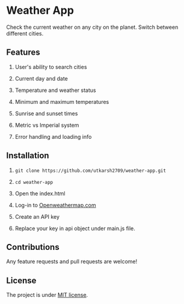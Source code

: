 # Weather App

Check the current weather on any city on the planet. Switch between different cities.

## Features

1. User's ability to search cities

2. Current day and date

3. Temperature and weather status

4. Minimum and maximum temperatures

5. Sunrise and sunset times

6. Metric vs Imperial system

7. Error handling and loading info

## Installation

1. `git clone https://github.com/utkarsh2709/weather-app.git`

2. `cd weather-app`

3. Open the index.html

4. Log-in to [Openweathermap.com](https://openweathermap.org/)

5. Create an API key

6. Replace your key in api object under main.js file.

## Contributions

Any feature requests and pull requests are welcome!

## License

The project is under [MIT license](https://choosealicense.com/licenses/mit/).
